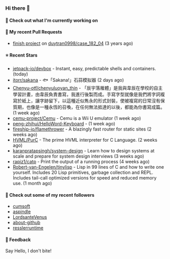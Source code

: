 ### Hi there 👋

#### 👷 Check out what I'm currently working on

#### 🔨 My recent Pull Requests

- [finish project](https://github.com/duytran0998/case_182_04/pull/1) on [duytran0998/case_182_04](https://github.com/duytran0998/case_182_04) (3 years ago)

#### ⭐ Recent Stars

- [jetpack-io/devbox](https://github.com/jetpack-io/devbox) - Instant, easy, predictable shells and containers. (today)
- [itorr/sakana](https://github.com/itorr/sakana) - 🐟「Sakana!」石蒜模拟器 (2 days ago)
- [Chenyu-otf/chenyuluoyan_thin](https://github.com/Chenyu-otf/chenyuluoyan_thin) - 「辰宇落雁體」是我與韋辰在學校的自主學習計畫，由韋辰負責書寫，我進行後製而成。手寫字型就像是我們將字詞複寫於紙上，讓字跡留下，以這種近似雋永的形式封裝，使被複寫的日常沒有保質期，也像是一種永恆的召喚，在任何無法抵達的以後，都能為你書寫成篇。 (1 week ago)
- [cemu-project/Cemu](https://github.com/cemu-project/Cemu) - Cemu is a Wii U emulator (1 week ago)
- [peng-zhihui/HelloWord-Keyboard](https://github.com/peng-zhihui/HelloWord-Keyboard) -  (1 week ago)
- [fireship-io/flamethrower](https://github.com/fireship-io/flamethrower) - A blazingly fast router for static sites (2 weeks ago)
- [HVML/PurC](https://github.com/HVML/PurC) - The prime HVML interpreter for C Language. (2 weeks ago)
- [karanpratapsingh/system-design](https://github.com/karanpratapsingh/system-design) - Learn how to design systems at scale and prepare for system design interviews (3 weeks ago)
- [rapiz1/catp](https://github.com/rapiz1/catp) - Print the output of a running process (4 weeks ago)
- [Robert-van-Engelen/tinylisp](https://github.com/Robert-van-Engelen/tinylisp) - Lisp in 99 lines of C and how to write one yourself. Includes 20 Lisp primitives, garbage collection and REPL. Includes tail-call optimized versions for speed and reduced memory use. (1 month ago)

#### 👯 Check out some of my recent followers

- [cumsoft](https://github.com/cumsoft)
- [aspindle](https://github.com/aspindle)
- [LordsanteVenus](https://github.com/LordsanteVenus)
- [about-github](https://github.com/about-github)
- [resslerruntime](https://github.com/resslerruntime)

#### 💬 Feedback

Say Hello, I don't bite!